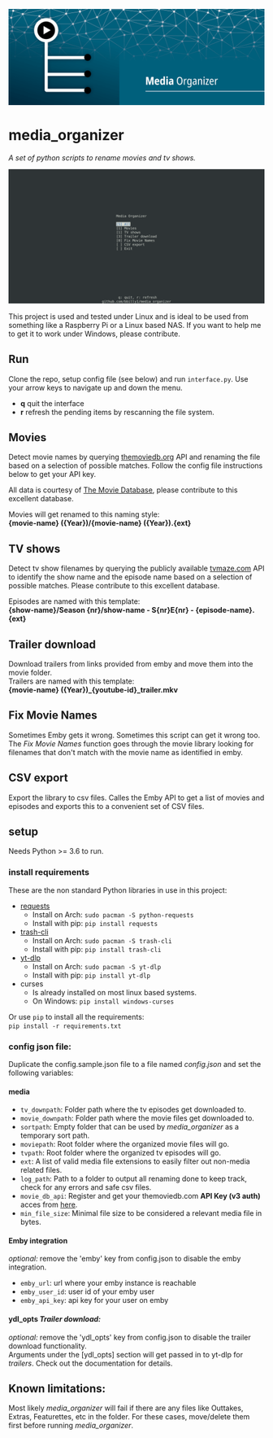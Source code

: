 ![banner.jpg](assets/media-organizer-banner.png?raw=true "Media Organizer Banner")  

# media_organizer
*A set of python scripts to rename movies and tv shows.*

![screenshot.jpg](assets/media-organizer-screenshot.png?raw=true "Media Organizer Screenshot") 

This project is used and tested under Linux and is ideal to be used from something like a Raspberry Pi or a Linux based NAS. If you want to help me to get it to work under Windows, please contribute.

## Run
Clone the repo, setup config file (see below) and run `interface.py`. Use your arrow keys to navigate up and down the menu.  
* **q** quit the interface
* **r** refresh the pending items by rescanning the file system.

## Movies
Detect movie names by querying [themoviedb.org](https://www.themoviedb.org/) API and renaming the file based on a selection of possible matches. Follow the config file instructions below to get your API key.

All data is courtesy of [The Movie Database](https://www.themoviedb.org), please contribute to this excellent database.

Movies will get renamed to this naming style:  
**{movie-name} ({Year})/{movie-name} ({Year}).{ext}**

## TV shows
Detect tv show filenames by querying the publicly available [tvmaze.com](https://www.tvmaze.com/) API to identify the show name and the episode name based on a selection of possible matches. Please contribute to this excellent database. 

Episodes are named with this template:  
**{show-name}/Season {nr}/show-name - S{nr}E{nr} - {episode-name}.{ext}**

## Trailer download
Download trailers from links provided from emby and move them into the movie folder.  
Trailers are named with this template:  
**{movie-name} ({Year})_{youtube-id}_trailer.mkv**

## Fix Movie Names
Sometimes Emby gets it wrong. Sometimes this script can get it wrong too. The *Fix Movie Names* function goes through the movie library looking for filenames that don't match with the movie name as identified in emby.

## CSV export
Export the library to csv files. Calles the Emby API to get a list of movies and episodes and exports this to a convenient set of CSV files.

## setup
Needs Python >= 3.6 to run.

### install requirements
These are the non standard Python libraries in use in this project:
* [requests](https://pypi.org/project/requests/)
    * Install on Arch: `sudo pacman -S python-requests`
    * Install with pip: `pip install requests`
* [trash-cli](https://pypi.org/project/trash-cli/)
    * Install on Arch: `sudo pacman -S trash-cli`
    * Install with pip: `pip install trash-cli`
* [yt-dlp](https://pypi.org/project/yt-dlp/)
    * Install on Arch: `sudo pacman -S yt-dlp`
    * Install with pip: `pip install yt-dlp`
* curses
    * Is already installed on most linux based systems.
    * On Windows: `pip install windows-curses`

Or use `pip` to install all the requirements:  
`pip install -r requirements.txt`

### config json file:
Duplicate the config.sample.json file to a file named *config.json* and set the following variables:
#### media
* `tv_downpath`: Folder path where the tv episodes get downloaded to.
* `movie_downpath`: Folder path where the movie files get downloaded to.
* `sortpath`: Empty folder that can be used by *media_organizer* as a temporary sort path.
* `moviepath`: Root folder where the organized movie files will go.
* `tvpath`: Root folder where the organized tv episodes will go.
* `ext`: A list of valid media file extensions to easily filter out non-media related files.
* `log_path`: Path to a folder to output all renaming done to keep track, check for any errors and safe csv files.
* `movie_db_api`: Register and get your themoviedb.com **API Key (v3 auth)** acces from [here](https://www.themoviedb.org/settings/api).
* `min_file_size`: Minimal file size to be considered a relevant media file in bytes.  

#### Emby integration
*optional:* remove the 'emby' key from config.json to disable the emby integration. 
* `emby_url`: url where your emby instance is reachable
* `emby_user_id`: user id of your emby user
* `emby_api_key`: api key for your user on emby  

#### ydl_opts *Trailer download:*  
*optional:* remove the 'ydl_opts' key from config.json to disable the trailer download functionality.  
Arguments under the [ydl_opts] section will get passed in to yt-dlp for *trailers*. Check out the documentation for details.

## Known limitations:
Most likely *media_organizer* will fail if there are any files like Outtakes, Extras, Featurettes, etc in the folder. For these cases, move/delete them first before running *media_organizer*.  